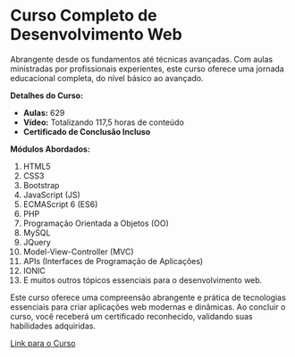 
# Curso Completo de Desenvolvimento Web

Abrangente desde os fundamentos até técnicas avançadas. Com aulas ministradas por profissionais experientes, este curso oferece uma jornada educacional completa, do nível básico ao avançado.

**Detalhes do Curso:**
- **Aulas:** 629
- **Vídeo:** Totalizando 117,5 horas de conteúdo
- **Certificado de Conclusão Incluso**

**Módulos Abordados:**
1. HTML5
2. CSS3
3. Bootstrap
4. JavaScript (JS)
5. ECMAScript 6 (ES6)
6. PHP
7. Programação Orientada a Objetos (OO)
8. MySQL
9. JQuery
10. Model-View-Controller (MVC)
11. APIs (Interfaces de Programação de Aplicações)
12. IONIC
13. E muitos outros tópicos essenciais para o desenvolvimento web. 

Este curso oferece uma compreensão abrangente e prática de tecnologias essenciais para criar aplicações web modernas e dinâmicas. Ao concluir o curso, você receberá um certificado reconhecido, validando suas habilidades adquiridas.

[Link para o Curso](https://www.udemy.com/share/101WK03@RcZINwnSD-F0IVb_jBLbAlLmL0Vzh-nrGE6VYUGcpu9ACY4eKpPu1rFfpRATwD2L6Q==/)
